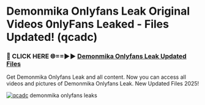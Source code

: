 # Demonmika Onlyfans Leak Original Videos 0nlyFans Leaked - Files Updated! (qcadc)

<h3>🔴 CLICK HERE 🌐==►► <a href="https://tinyurl.com/2jnfzry5" rel="nofollow">Demonmika Onlyfans Leak Updated Files</a></h3>

Get Demonmika Onlyfans Leak and all content. Now you can access all videos and pictures of Demonmika Onlyfans Leak. New Updated Files 2025!

[![qcadc](https://i.imgur.com/GyGTBgg.gif)](https://tinyurl.com/2jnfzry5)
demonmika onlyfans leaks